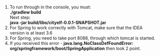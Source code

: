 1. To run through in the console, you must:  
**./gradlew build**  
Next step:  
**java -jar build/libs/cityelf-0.0.1-SNAPSHOT.jar**
2. For Spring to work correctly with Tomcat, make sure that the IDEA version is at least 3.6  
3. For Spring, you need to take port 8088, through which tomcat is started.
4. If you received this error - **java.lang.NoClassDefFoundError: org/springframework/boot/SpringApplication** then look 2 point.

